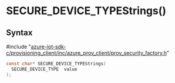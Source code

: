 # SECURE_DEVICE_TYPEStrings()

## Syntax

\#include "[azure-iot-sdk-c/provisioning_client/inc/azure_prov_client/prov_security_factory.h](../iot-c-ref-prov-security-factory-h.md)"  
```C
const char* SECURE_DEVICE_TYPEStrings(
  SECURE_DEVICE_TYPE  value
);
```


